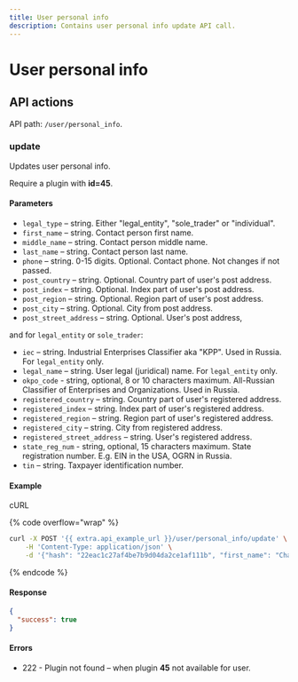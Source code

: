 ```yaml
---
title: User personal info
description: Contains user personal info update API call.
---
```


# User personal info

## API actions

API path: `/user/personal_info`.

### update

Updates user personal info.

Require a plugin with **id=45**.

#### Parameters

* `legal_type` – string. Either "legal\_entity", "sole\_trader" or "individual".
* `first_name` – string. Contact person first name.
* `middle_name` – string. Contact person middle name.
* `last_name` – string. Contact person last name.
* `phone` – string. 0-15 digits. Optional. Contact phone. Not changes if not passed.
* `post_country` – string. Optional. Country part of user's post address.
* `post_index` – string. Optional. Index part of user's post address.
* `post_region` – string. Optional. Region part of user's post address.
* `post_city` – string. Optional. City from post address.
* `post_street_address` – string. Optional. User's post address,

and for `legal_entity` or `sole_trader`:

* `iec` – string. Industrial Enterprises Classifier aka "KPP". Used in Russia. For `legal_entity` only.
* `legal_name` – string. User legal (juridical) name. For `legal_entity` only.
* `okpo_code` - string, optional, 8 or 10 characters maximum. All-Russian Classifier of Enterprises and Organizations. Used in Russia.
* `registered_country` – string. Country part of user's registered address.
* `registered_index` – string. Index part of user's registered address.
* `registered_region` – string. Region part of user's registered address.
* `registered_city` – string. City from registered address.
* `registered_street_address` – string. User's registered address.
* `state_reg_num` - string, optional, 15 characters maximum. State registration number. E.g. EIN in the USA, OGRN in Russia.
* `tin` – string. Taxpayer identification number.

#### Example

cURL

{% code overflow="wrap" %}
```sh
curl -X POST '{{ extra.api_example_url }}/user/personal_info/update' \
    -H 'Content-Type: application/json' \
    -d '{"hash": "22eac1c27af4be7b9d04da2ce1af111b", "first_name": "Charles", "middle_name": "Henry", "last_name": "Pearson", "legal_type": "legal_entity", "phone": "491761234567", "post_country": "Germany", "post_index": "61169", "post_region": "Hessen", "post_city": "Wiesbaden", "post_street_address": "Marienplatz 2", "registered_country": "Germany", "registered_index": "61169", "registered_region": "Hessen", "registered_city": "Wiesbaden", "registered_street_address": "Marienplatz 2", "state_reg_num": "12-3456789", "tin": "1131145180", "legal_name": "E. Biasi GmbH", "iec": "", "okpo_code": ""}'
```
{% endcode %}

#### Response

```json
{
  "success": true
}
```

#### Errors

* 222 - Plugin not found – when plugin **45** not available for user.
